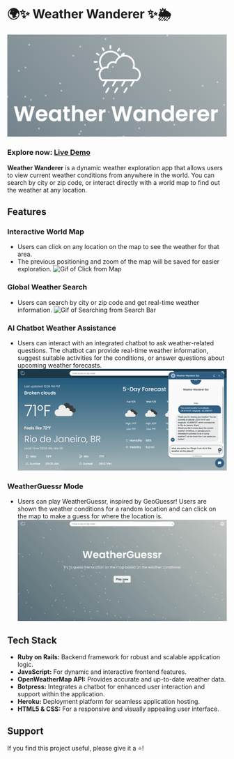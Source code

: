 # 🌍✨ Weather Wanderer ✨🌦️
![Weather Wanderer Logo](app/assets/images/logo_and_name.png)

### Explore now: [Live Demo](https://weather-wanderer-dddddd1a315c.herokuapp.com/)

**Weather Wanderer** is a dynamic weather exploration app that allows users to view current weather conditions from anywhere in the world. You can search by city or zip code, or interact directly with a world map to find out the weather at any location.

## Features

### Interactive World Map
- Users can click on any location on the map to see the weather for that area.
- The previous positioning and zoom of the map will be saved for easier exploration.
![Gif of Click from Map](/app/assets/images/click_from_map.gif)

### Global Weather Search
- Users can search by city or zip code and get real-time weather information.
![Gif of Searching from Search Bar](/app/assets/images/search_from_search_bar.gif)

### AI Chatbot Weather Assistance
- Users can interact with an integrated chatbot to ask weather-related questions. The chatbot can provide real-time weather information, suggest suitable activities for the conditions, or answer questions about upcoming weather forecasts.
![Gif of Chatbot Interaction](/app/assets/images/chatbot.gif)


### WeatherGuessr Mode
- Users can play WeatherGuessr, inspired by GeoGuessr! Users are shown the weather conditions for a random location and can click on the map to make a guess for where the location is.
![Gif of WeatherGuessr Play](/app/assets/images/weatherguessr.gif)


## Tech Stack

- **Ruby on Rails:** Backend framework for robust and scalable application logic.
- **JavaScript:** For dynamic and interactive frontend features.
- **OpenWeatherMap API:** Provides accurate and up-to-date weather data.
- **Botpress:** Integrates a chatbot for enhanced user interaction and support within the application.
- **Heroku:** Deployment platform for seamless application hosting.
- **HTML5 & CSS:** For a responsive and visually appealing user interface.


## Support
If you find this project useful, please give it a ⭐️!